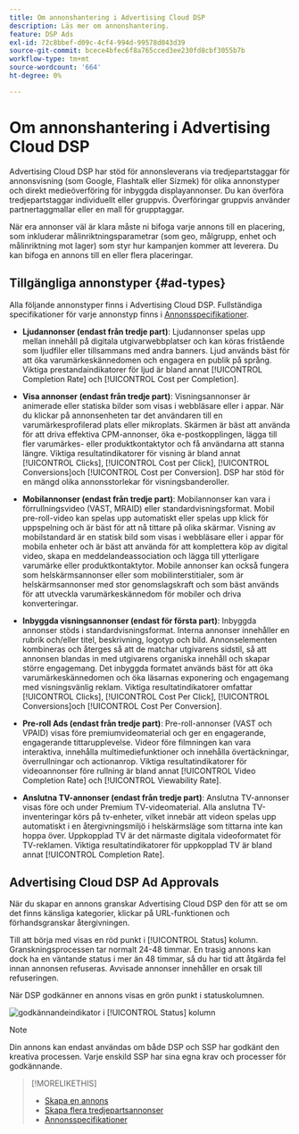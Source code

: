 ```yaml
---
title: Om annonshantering i Advertising Cloud DSP
description: Läs mer om annonshantering.
feature: DSP Ads
exl-id: 72c8bbef-d09c-4cf4-994d-99578d043d39
source-git-commit: bcece4bfec6f8a765cced3ee230fd8cbf3055b7b
workflow-type: tm+mt
source-wordcount: '664'
ht-degree: 0%

---
```


# Om annonshantering i Advertising Cloud DSP

<!-- add "The Ads View (Dashboard?)" section -->

Advertising Cloud DSP har stöd för annonsleverans via tredjepartstaggar för annonsvisning (som Google, Flashtalk eller Sizmek) för olika annonstyper och direkt medieöverföring för inbyggda displayannonser. Du kan överföra tredjepartstaggar individuellt eller gruppvis. Överföringar gruppvis använder partnertaggmallar eller en mall för grupptaggar.

<!-- The bulk upload feature requires you to either a) upload DoubleClick and Flashtalking tag sheets or b) download a template, input your tags into the template, and then re-upload the template. -->
<!-- need a list of all supported third-party ad servers; see file in future-tbd folder -->

När era annonser väl är klara måste ni bifoga varje annons till en placering, som inkluderar målinriktningsparametrar (som geo, målgrupp, enhet och målinriktning mot lager) som styr hur kampanjen kommer att leverera. Du kan bifoga en annons till en eller flera placeringar.

## Tillgängliga annonstyper {#ad-types}

Alla följande annonstyper finns i Advertising Cloud DSP. Fullständiga specifikationer för varje annonstyp finns i [Annonsspecifikationer](ad-specs.md).

* **Ljudannonser (endast från tredje part)**: Ljudannonser spelas upp mellan innehåll på digitala utgivarwebbplatser och kan köras fristående som ljudfiler eller tillsammans med andra banners. Ljud används bäst för att öka varumärkeskännedomen och engagera en publik på språng. Viktiga prestandaindikatorer för ljud är bland annat [!UICONTROL Completion Rate] och [!UICONTROL Cost per Completion].

* **Visa annonser (endast från tredje part)**: Visningsannonser är animerade eller statiska bilder som visas i webbläsare eller i appar. När du klickar på annonsenheten tar det användaren till en varumärkesprofilerad plats eller mikroplats. Skärmen är bäst att använda för att driva effektiva CPM-annonser, öka e-postkopplingen, lägga till fler varumärkes- eller produktkontaktytor och få användarna att stanna längre. Viktiga resultatindikatorer för visning är bland annat [!UICONTROL Clicks], [!UICONTROL Cost per Click], [!UICONTROL Conversions]och [!UICONTROL Cost per Conversion]. DSP har stöd för en mängd olika annonsstorlekar för visningsbanderoller.

* **Mobilannonser (endast från tredje part)**: Mobilannonser kan vara i förrullningsvideo (VAST, MRAID) eller standardvisningsformat. Mobil pre-roll-video kan spelas upp automatiskt eller spelas upp klick för uppspelning och är bäst för att nå tittare på olika skärmar. Visning av mobilstandard är en statisk bild som visas i webbläsare eller i appar för mobila enheter och är bäst att använda för att komplettera köp av digital video, skapa en meddelandeassociation och lägga till ytterligare varumärke eller produktkontaktytor. Mobile annonser kan också fungera som helskärmsannonser eller som mobilinterstitialer, som är helskärmsannonser med stor genomslagskraft och som bäst används för att utveckla varumärkeskännedom för mobiler och driva konverteringar.

* **Inbyggda visningsannonser (endast för första part)**: Inbyggda annonser stöds i standardvisningsformat. Interna annonser innehåller en rubrik och/eller titel, beskrivning, logotyp och bild. Annonselementen kombineras och återges så att de matchar utgivarens sidstil, så att annonsen blandas in med utgivarens organiska innehåll och skapar större engagemang. Det inbyggda formatet används bäst för att öka varumärkeskännedomen och öka läsarnas exponering och engagemang med visningsvänlig reklam. Viktiga resultatindikatorer omfattar [!UICONTROL Clicks], [!UICONTROL Cost Per Click], [!UICONTROL Conversions]och [!UICONTROL Cost Per Conversion].

* **Pre-roll Ads (endast från tredje part)**: Pre-roll-annonser (VAST och VPAID) visas före premiumvideomaterial och ger en engagerande, engagerande tittarupplevelse. Videor före filmningen kan vara interaktiva, innehålla multimediefunktioner och innehålla övertäckningar, överrullningar och actionanrop. Viktiga resultatindikatorer för videoannonser före rullning är bland annat [!UICONTROL Video Completion Rate] och [!UICONTROL Viewability Rate].

* **Anslutna TV-annonser (endast från tredje part)**: Anslutna TV-annonser visas före och under Premium TV-videomaterial. Alla anslutna TV-inventeringar körs på tv-enheter, vilket innebär att videon spelas upp automatiskt i en återgivningsmiljö i helskärmsläge som tittarna inte kan hoppa över. Uppkopplad TV är det närmaste digitala videoformatet för TV-reklamen. Viktiga resultatindikatorer för uppkopplad TV är bland annat [!UICONTROL Completion Rate].

## Advertising Cloud DSP Ad Approvals

När du skapar en annons granskar Advertising Cloud DSP den för att se om det finns känsliga kategorier, klickar på URL-funktionen och förhandsgranskar återgivningen.

Till att börja med visas en röd punkt i [!UICONTROL Status] kolumn. Granskningsprocessen tar normalt 24-48 timmar. En trasig annons kan dock ha en väntande status i mer än 48 timmar, så du har tid att åtgärda fel innan annonsen refuseras. Avvisade annonser innehåller en orsak till refuseringen.

När DSP godkänner en annons visas en grön punkt i statuskolumnen.

![godkännandeindikator i [!UICONTROL Status] kolumn](/help/dsp/assets/ad-approval-status.png)

>[!NOTE]
>
>Din annons kan endast användas om både DSP och SSP har godkänt den kreativa processen. Varje enskild SSP har sina egna krav och processer för godkännande.

>[!MORELIKETHIS]
>
>* [Skapa en annons](ad-create.md)
>* [Skapa flera tredjepartsannonser](ad-create-multiple.md)
>* [Annonsspecifikationer](ad-specs.md)

